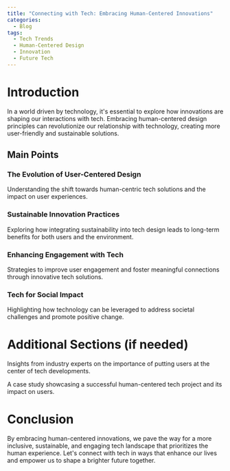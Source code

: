 ```yaml
---
title: "Connecting with Tech: Embracing Human-Centered Innovations"
categories:
  - Blog
tags:
  - Tech Trends
  - Human-Centered Design
  - Innovation
  - Future Tech
---
```


# Introduction
In a world driven by technology, it's essential to explore how innovations are shaping our interactions with tech. Embracing human-centered design principles can revolutionize our relationship with technology, creating more user-friendly and sustainable solutions.

## Main Points
### The Evolution of User-Centered Design
Understanding the shift towards human-centric tech solutions and the impact on user experiences.

### Sustainable Innovation Practices
Exploring how integrating sustainability into tech design leads to long-term benefits for both users and the environment.

### Enhancing Engagement with Tech
Strategies to improve user engagement and foster meaningful connections through innovative tech solutions.

### Tech for Social Impact
Highlighting how technology can be leveraged to address societal challenges and promote positive change.

# Additional Sections (if needed)
Insights from industry experts on the importance of putting users at the center of tech developments.

A case study showcasing a successful human-centered tech project and its impact on users.

# Conclusion
By embracing human-centered innovations, we pave the way for a more inclusive, sustainable, and engaging tech landscape that prioritizes the human experience. Let's connect with tech in ways that enhance our lives and empower us to shape a brighter future together.